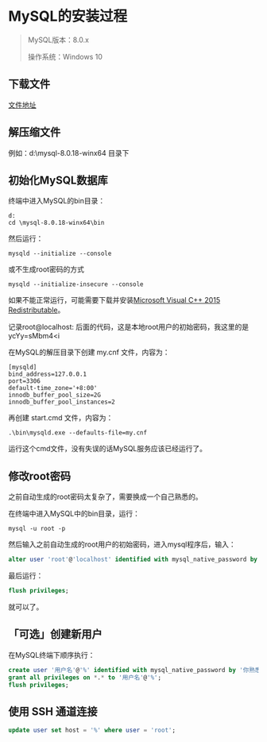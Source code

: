 # MySQL的安装过程

> MySQL版本：8.0.x
>
> 操作系统：Windows 10

## 下载文件

[文件地址](https://cdn.mysql.com/archives/mysql-8.0/mysql-8.0.18-winx64.zip)

## 解压缩文件

例如：d:\mysql-8.0.18-winx64 目录下

## 初始化MySQL数据库

终端中进入MySQL的bin目录：

```
d:
cd \mysql-8.0.18-winx64\bin
```

然后运行：

```
mysqld --initialize --console
```

或不生成root密码的方式

```
mysqld --initialize-insecure --console
```

如果不能正常运行，可能需要下载并安装[Microsoft Visual C++ 2015 Redistributable](https://www.microsoft.com/zh-CN/download/details.aspx?id=48145)。

记录root@localhost: 后面的代码，这是本地root用户的初始密码，我这里的是 ycYy=sMbm4<i

在MySQL的解压目录下创建 my.cnf 文件，内容为：

```
[mysqld]
bind_address=127.0.0.1
port=3306
default-time_zone='+8:00'
innodb_buffer_pool_size=2G
innodb_buffer_pool_instances=2
```

再创建 start.cmd 文件，内容为：

```
.\bin\mysqld.exe --defaults-file=my.cnf
```

运行这个cmd文件，没有失误的话MySQL服务应该已经运行了。

## 修改root密码

之前自动生成的root密码太复杂了，需要换成一个自己熟悉的。

在终端中进入MySQL中的bin目录，运行：

```
mysql -u root -p
```

然后输入之前自动生成的root用户的初始密码，进入mysql程序后，输入：

```sql
alter user 'root'@'localhost' identified with mysql_native_password by '你熟悉的密码';
```

最后运行：

```sql
flush privileges;
```

就可以了。

## 「可选」创建新用户

在MySQL终端下顺序执行：

```sql
create user '用户名'@'%' identified with mysql_native_password by '你熟悉的密码';
grant all privileges on *.* to '用户名'@'%';
flush privileges;
```

## 使用 SSH 通道连接

```sql
update user set host = '%' where user = 'root';
```